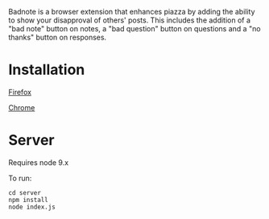 Badnote is a browser extension that enhances piazza by adding the ability to show your disapproval of others' posts. This includes the addition of a "bad note" button on notes, a "bad question" button on questions and a "no thanks" button on responses.

# Installation
[Firefox](https://elanini.com/update/badnote.xpi)

[Chrome](https://elanini.com/update/badnote.crx)

# Server
Requires node 9.x

To run:
```
cd server
npm install
node index.js
```

